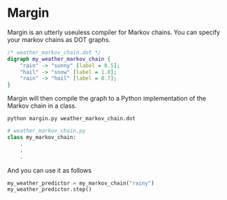 # Margin
Margin is an utterly useuless compiler for Markov chains. You can specify your markov chains as DOT graphs.
```dot
/* weather_markov_chain.dot */
digraph my_weather_markov_chain {
	"rain" -> "sunny" [label = 0.5];
	"hail" -> "snow" [label = 1.0];
	"rain" -> "hail" [label = 0.7];
}
```
Margin will then compile the graph to a Python implementation of the Markov chain in a class.
```
python margin.py weather_markov_chain.dot
```
```python
# weather_markov_chain.py
class my_markov_chain:
	.
	.
	.
```

And you can use it as follows
```python
my_weather_predictor = my_markov_chain("rainy")
my_weather_predictor.step()
```
